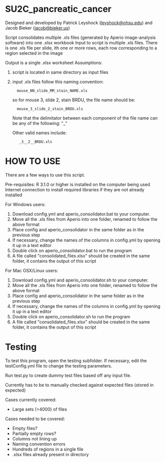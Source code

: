 # SU2C_pancreatic_cancer
 Designed and developed by Patrick Leyshock (leyshock@ohsu.edu) and Jacob Bieker (jacob@bieker.us)

 Script consolidates multiple .xls files (generated by Aperio image-analysis software) into one .xlsx workbook
   Input to script is multiple .xls files.  There is one .xls file per slide, ith one or more rows, each row
     corresponding to a region selected in the image

   Output is a single .xlsx worksheet
 Assumptions:
   1.  script is located in same directory as input files
   3.  input .xls files follow this naming convention:

             mouse_NN_slide_MM_stain_NAME.xls

       so for mouse 3, slide 2, stain BRDU, the file name should be:

             mouse_3_slide_2_stain_BRDU.xls

       Note that the delimitator between each component of the file name can be 
       any of the following: "_"
       
       Other valid names include:
       
              _3__2__BRDU.xls

#   HOW TO USE
There are a few ways to use this script. 

Pre-requisites: R 3.1.0 or higher is installed on the computer being used
                Internet connection to install required libraries if they are not already installed

For Windows users: 

1. Download config.yml and aperio_consolidator.bat to your computer. 
2. Move all the .xls files from Aperio into one folder, renamed to follow the
above format
3. Place config and aperio_consolidator in the same folder as in the previous step
4. If necessary, change the names of the columns in config.yml by opening it up in a text editor
5. Double click on aperio_consolidator.bat to run the program
6. A file called "consolidated_files.xlsx" should be created in the same folder, it contains the output of this script


For Mac OSX/Linux users:

1. Download config.yml and aperio_consolidator.sh to your computer. 
2. Move all the .xls files from Aperio into one folder, renamed to follow the
above format
3. Place config and aperio_consolidator in the same folder as in the previous step
4. If necessary, change the names of the columns in config.yml by opening it up in a text editor
5. Double click on aperio_consolidator.sh to run the program
6. A file called "consolidated_files.xlsx" should be created in the same folder, it contains the output of this script


# Testing

To test this program, open the testing subfolder. If necessary, edit the testConfig.yml file to change the testing
parameters. 

Run test.py to create dummy test files based off any input file. 

Currently has to be to manually checked against expected files (stored in expected)

Cases currently covered: 
- Large sets (>4000) of files

Cases needed to be covered:
- Empty files?
- Partially empty rows?
- Columns not lining up
- Naming convention errors
- Hundreds of regions in a single file
- .xlsx files already present in directory
